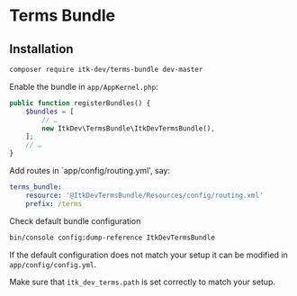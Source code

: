 # Terms Bundle

## Installation

```sh
composer require itk-dev/terms-bundle dev-master
```

Enable the bundle in `app/AppKernel.php`:

```php
public function registerBundles() {
    $bundles = [
        // …
        new ItkDev\TermsBundle\ItkDevTermsBundle(),
    ];
    // …
}
```

Add routes in `app/config/routing.yml', say:

```yaml
terms_bundle:
    resource: '@ItkDevTermsBundle/Resources/config/routing.xml'
    prefix: /terms
```

Check default bundle configuration

```sh
bin/console config:dump-reference ItkDevTermsBundle
```

If the default configuration does not match your setup it can be
modified in `app/config/config.yml`.

Make sure that `itk_dev_terms.path` is set correctly to match your
setup.
